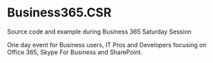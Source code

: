 # Business365.CSR
Source code and example during Business 365 Saturday Session

One day event for Business users, IT Pros and Developers focusing on Office 365, Skype For Business and SharePoint.
